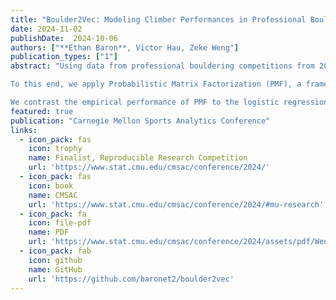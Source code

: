 ```yaml
---
title: "Boulder2Vec: Modeling Climber Performances in Professional Bouldering Competitions"
date: 2024-11-02
publishDate:  2024-10-06
authors: ["**Ethan Baron**, Victor Hau, Zeke Weng"]
publication_types: ["1"]
abstract: "Using data from professional bouldering competitions from 2008 to 2022, we train a logistic regression to predict climber results and measure climber skill. However, this approach is limited, as a single numeric coefficient per climber cannot adequately capture the intricacies of climbers’ varying strengths and weaknesses in different boulder problems. For example, some climbers might prefer more static, technical routes while other climbers may specialize in powerful, dynamic problems.

To this end, we apply Probabilistic Matrix Factorization (PMF), a framework commonly used in recommender systems, to represent the unique characteristics of climbers and problems with latent, multi-dimensional vectors. In this framework, a climber’s performance on a given problem is predicted by taking the dot product of the corresponding climber vector and problem vectors. PMF effectively handles sparse datasets, such as our dataset where only a subset of climbers attempt each particular problem, by extrapolating patterns from similar climbers.

We contrast the empirical performance of PMF to the logistic regression approach and investigate the multivariate representations produced by PMF to gain insights into climber characteristics. Our results show that the multivariate PMF representations improve predictive performance of professional bouldering competitions by capturing both the overall strength of climbers and their specialized skill sets."
featured: true
publication: "Carnegie Mellon Sports Analytics Conference"
links:
  - icon_pack: fas
    icon: trophy
    name: Finalist, Reproducible Research Competition
    url: 'https://www.stat.cmu.edu/cmsac/conference/2024/'
  - icon_pack: fas
    icon: book
    name: CMSAC
    url: 'https://www.stat.cmu.edu/cmsac/conference/2024/#mu-research'
  - icon_pack: fa
    icon: file-pdf
    name: PDF
    url: 'https://www.stat.cmu.edu/cmsac/conference/2024/assets/pdf/Weng24.pdf'
  - icon_pack: fab
    icon: github
    name: GitHub
    url: 'https://github.com/baronet2/boulder2vec'
---
```

